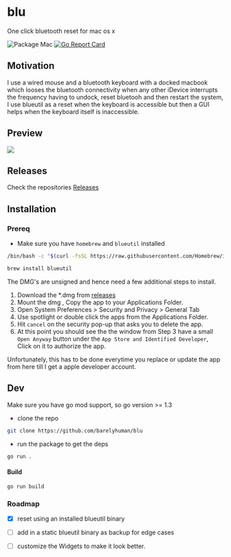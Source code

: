 # blu
One click bluetooth reset for mac os x


![Package Mac](https://github.com/barelyhuman/blu/workflows/Package%20Mac/badge.svg)
[![Go Report Card](https://goreportcard.com/badge/github.com/barelyhuman/blu)](https://goreportcard.com/report/github.com/barelyhuman/blu)

## Motivation
I use a wired mouse and a bluetooth keyboard with a docked macbook which looses the bluetooth connectivity when any other iDevice interrupts the frequency having to undock, reset bluetooh and then restart the system, I use blueutil as a reset when the keyboard is accessible but then a GUI helps when the keyboard itself is inaccessible.

## Preview
![](assets/preview.gif)

## Releases 
Check the repositories [Releases](http://github.com/barelyhuman/blu/releases)



## Installation

### Prereq
- Make sure you have `homebrew` and `blueutil` installed 
```sh 
/bin/bash -c "$(curl -fsSL https://raw.githubusercontent.com/Homebrew/install/HEAD/install.sh)"

brew install blueutil
```

The DMG's are unsigned and hence need a few additional steps to install. 

1. Download the *.dmg from [releases](https://github.com/barelyhuman/blu/releases)
2. Mount the dmg , Copy the app to your Applications Folder.
3. Open System Preferences > Security and Privacy > General Tab 
4. Use spotlight or double click the apps from the Applications Folder.
5. Hit `cancel` on the security pop-up that asks you to delete the app. 
6. At this point you should see the the window from Step 3 have a small `Open Anyway` button under the `App Store and Identified Developer`, Click on it to authorize the app. 

Unfortunately, this has to be done everytime you replace or update the app from here till I get a apple developer account.


## Dev 
Make sure you have go mod support, so go version >= 1.3

- clone the repo

```sh
git clone https://github.com/barelyhuman/blu
```
- run the package to get the deps 
```sh
go run .
```
#### Build
```
go run build
```

### Roadmap 
- [x] reset using an installed blueutil binary
- [ ] add in a static blueutil binary as backup for edge cases 
- [ ] customize the Widgets to make it look better.

